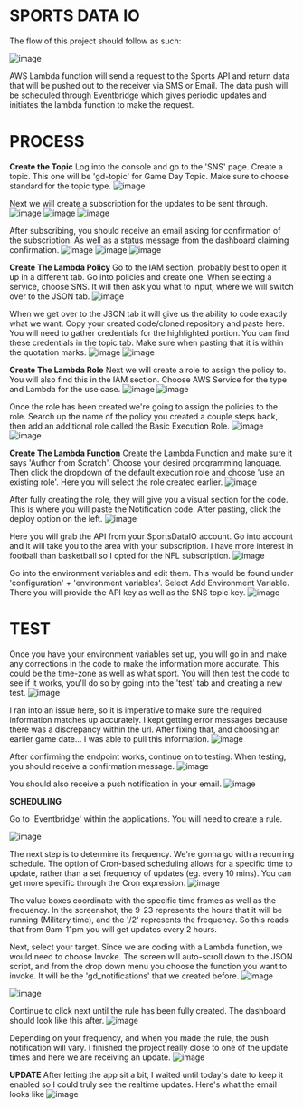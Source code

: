 # SPORTS DATA IO

The flow of this project should follow as such: 

![image](https://github.com/user-attachments/assets/3267c1ed-8c96-498a-9ee6-689dd5b44d81)

AWS Lambda function will send a request to the Sports API and return data that will be pushed out to the receiver via SMS or Email. 
The data push will be scheduled through Eventbridge which gives periodic updates and initiates the lambda function to make the request. 

# PROCESS 

**Create the Topic**
Log into the console and go to the 'SNS' page. Create a topic. This one will be 'gd-topic' for Game Day Topic. Make sure to choose standard for the topic type.
![image](https://github.com/user-attachments/assets/ae1f77f1-3efe-4976-9ed5-71a1e9ad5f2c)
 
Next we will create a subscription for the updates to be sent through. 
![image](https://github.com/user-attachments/assets/ac778cd3-55b1-498f-8d36-b0aafec4e357)
![image](https://github.com/user-attachments/assets/1625be27-68c5-4361-a92b-8f1b75d40eda)
![image](https://github.com/user-attachments/assets/156c3a80-7a93-4808-af66-0bef42a87f6d)

After subscribing, you should receive an email asking for confirmation of the subscription. As well as a status message from the dashboard claiming confirmation. 
![image](https://github.com/user-attachments/assets/fb7dd480-6d3c-4f18-8fcd-9678620707e6)
![image](https://github.com/user-attachments/assets/e7649218-2a10-4316-8186-a9efa3963cc5)
![image](https://github.com/user-attachments/assets/1e045556-e0d3-4a6e-930b-f705b8f9efc4)


**Create The Lambda Policy**
Go to the IAM section, probably best to open it up in a different tab. Go into policies and create one. When selecting a service, choose SNS. It will then ask you what to input, where we will switch over to the JSON tab. 
![image](https://github.com/user-attachments/assets/88dd1c36-f722-4aab-9b5d-47c7a624a2c2)

When we get over to the JSON tab it will give us the ability to code exactly what we want. Copy your created code/cloned repository and paste here. You will need to gather credentials for the highlighted portion. You can find these credentials in the topic tab. Make sure when pasting that it is within the quotation marks. 
![image](https://github.com/user-attachments/assets/9c39aa3b-37e1-459f-ab3e-bf4a560ce472)
![image](https://github.com/user-attachments/assets/a577e7d4-d354-40c6-b416-5e9130f377f7)

**Create The Lambda Role** 
Next we will create a role to assign the policy to. You will also find this in the IAM section. Choose AWS Service for the type and Lambda for the use case. 
![image](https://github.com/user-attachments/assets/338b85f7-1a4f-4538-b7c1-9c7fc5d28daa)
![image](https://github.com/user-attachments/assets/c65ba210-6daf-489d-b64a-1fbf69f2d214)

Once the role has been created we're going to assign the policies to the role. Search up the name of the policy you created a couple steps back, then add an additional role called the Basic Execution Role. 
![image](https://github.com/user-attachments/assets/3982ff5a-7f58-43b9-810e-ec8f44e79c97)
![image](https://github.com/user-attachments/assets/0ce14e7f-26f9-4ef1-a200-37f62629a372)

**Create The Lambda Function**
Create the Lambda Function and make sure it says 'Author from Scratch'. Choose your desired programming language. Then click the dropdown of the default execution role and choose 'use an existing role'. Here you will select the role created earlier. 
![image](https://github.com/user-attachments/assets/811411cf-d302-47c1-8025-0a16acf16f2d)

After fully creating the role, they will give you a visual section for the code. This is where you will paste the Notification code. After pasting, click the deploy option on the left. 
![image](https://github.com/user-attachments/assets/62601eaf-b0af-4d15-8240-c7d51fd37a5f)

Here you will grab the API from your SportsDataIO account. Go into account and it will take you to the area with your subscription. I have more interest in football than basketball so I opted for the NFL subscription. 
![image](https://github.com/user-attachments/assets/577acd6f-aea8-488a-8c47-58a9e7749cb9)

Go into the environment variables and edit them. This would be found under 'configuration' + 'environment variables'. Select Add Environment Variable. There you will provide the API key as well as the SNS topic key. 
![image](https://github.com/user-attachments/assets/3ae384a7-8cd3-47df-b688-8e932481f877)

# TEST

Once you have your environment variables set up, you will go in and make any corrections in the code to make the information more accurate. This could be the time-zone as well as what sport. You will then test the code to see if it works, you'll do so by going into the 'test' tab and creating a new test. 
![image](https://github.com/user-attachments/assets/c68c73c8-2edf-42ad-8db6-966452fd5968)

I ran into an issue here, so it is imperative to make sure the required information matches up accurately. I kept getting error messages because there was a discrepancy within the url. After fixing that, and choosing an earlier game date... I was able to pull this information. 
![image](https://github.com/user-attachments/assets/0b72a47a-1dd7-4f6e-b816-b87034d7e355)


After confirming the endpoint works, continue on to testing. When testing, you should receive a confirmation message. 
![image](https://github.com/user-attachments/assets/3a42e04d-8c69-46bc-a2fc-8699dff1219c)

You should also receive a push notification in your email. 
![image](https://github.com/user-attachments/assets/c1a65357-f51c-47ce-9130-c8453797c8c4)

**SCHEDULING**

Go to 'Eventbridge' within the applications. You will need to create a rule. 

![image](https://github.com/user-attachments/assets/a83aaa2b-9473-45a5-a14a-7ae32a32d3a3)

The next step is to determine its frequency. We're gonna go with a recurring schedule. The option of Cron-based scheduling allows for a specific time to update, rather than a set frequency of updates (eg. every 10 mins). You can get more specific through the Cron expression. 
![image](https://github.com/user-attachments/assets/c16a2557-a51a-453b-a1ee-a2a7581a5436)


The value boxes coordinate with the specific time frames as well as the frequency. In the screenshot, the 9-23 represents the hours that it will be running (Military time), and the '/2' represents the frequency. So this reads that from 9am-11pm you will get updates every 2 hours. 

Next, select your target. Since we are coding with a Lambda function, we would need to choose Invoke. The screen will auto-scroll down to the JSON script, and from the drop down menu you choose the function you want to invoke. It will be the 'gd_notifications' that we created before. 
![image](https://github.com/user-attachments/assets/241a5154-5544-4c1a-b59d-e67d4c579788)

![image](https://github.com/user-attachments/assets/5cce86f3-f54f-4ddc-8442-ac287f87075d)

Continue to click next until the rule has been fully created. The dashboard should look like this after. 
![image](https://github.com/user-attachments/assets/392bec3d-fd44-4adf-86e2-959c9c209425)

Depending on your frequency, and when you made the rule, the push notification will vary. I finished the project really close to one of the update times and here we are receiving an update.
![image](https://github.com/user-attachments/assets/2dbca1f7-ac00-4109-8200-501062bdcdef)


**UPDATE** 
After letting the app sit a bit, I waited until today's date to keep it enabled so I could truly see the realtime updates. Here's what the email looks like
![image](https://github.com/user-attachments/assets/56c5b26d-a238-407a-bc3f-5f004fddf7bb)
